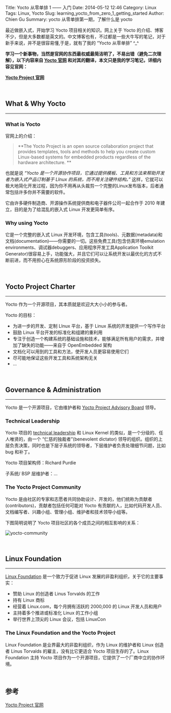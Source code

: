 Title: Yocto 从零单排 1 —— 入门
Date: 2014-05-12 12:46
Category: Linux
Tags: Linux, Yocto
Slug: learning_yocto_from_zero_1_getting_started
Author: Chien Gu
Summary: yocto 从零单排第一期，了解什么是 yocto

最近做嵌入式，开始学习 Yocto 项目相关的知识。网上关于 Yocto 的介绍、博客不少，但是大多数都是英文的。中文博客也有，不过都是一些大牛写的笔记，对于新手来说，并不是很容易懂,于是，就有了我的 “Yocto 从零单排” ^_^

**学习一个新事物，当然是官网的东西最权威最简洁明了，不易出错（避免二次理解），以下内容来自 [Yocto 官网][Yocto Project] 和对其的翻译，本文只是我的学习笔记，详细内容见官网：**

**[Yocto Project 官网][Yocto Project]**

[Yocto Project]: (https://www.yoctoproject.org/)

<br>

## What & Why Yocto
* * *

### What is Yocto

官网上的介绍：

> **The Yocto Project is an open source collaboration project that provides templates, tools and methods to help you create custom Linux-based systems for embedded products regardless of the hardware architecture. **

也就是说 *“Yocto 是一个开源协作项目，它通过提供模板、工具和方法来帮助开发者为嵌入式产品订制基于 LInux 的系统，而不用关注硬件结构。”* 这样，它就可以极大地简化开发过程，因为你不用再从头裁剪一个完整的Linux发布版本，后者通常包括许多你并不需要的软件。

它由许多硬件制造商、开源操作系统提供商和电子器件公司一起合作于 2010 年建立，目的是为了给混乱的嵌入式 Linux 开发更简单有序。

### Why using Yocto

它是一个完整的嵌入式 Linux 开发环境，包含工具(tools)、元数据(metadata)和文档(documentation)——你需要的一切。这些免费工具(包含仿真环境emulation environments、调试器debuggers、应用程序开发工具Application Toolkit Generator)很容易上手，功能强大，并且它们可以让系统开发以最优化的方式不断前进，而不用担心在系统原形阶段的投资损失。

<br>

## Yocto Project Charter 
* * *

Yocto 作为一个开源项目，其本质就是欢迎大大小小的参与者。

Yocto 的目标：

+ 为进一步的开发、定制 LInux 平台，基于 Linux 系统的开发提供一个写作平台
+ 鼓励 Linux 平台开发的标准化和组建的重利用
+ 专注于创造一个构建系统的基础设施和技术，能够满足所有用户的需求，并增加了缺失的功能——来自于 OpenEmbedded 架构
+ 文档化可以用到的工具和方法，使开发人员更容易使用它们
+ 尽可能地保证这些开发工具和系统架构无关
+ ...

<br>

## Governance &  Administration
* * *

Yocto 是一个开源项目，它由维护者和 [Yocto Project Advisory Board][Yocto Project Advisory Board] 领导。

### Technical Leadership

Yocto 项目的 [technical leadership][technical-leadership] 和 Linux Kernel 的类似，是一个分级的、任人唯贤的，由一个 “仁慈的独裁者”(benevolent dictator) 领导的组织。组织的上层负责决策，同时也是下层子系统的领导者，下层维护者负责处理细节问题，比如bug 和补丁。

Yocto 项目架构师：Richard Purdie

子系统/ BSP 层维护者：...


### The Yocto Project Community

Yocto 是由社区的专家和志愿者共同协助设计、开发的，他们统称为贡献者(contributors)，贡献者包括任何可能对 Yocto 有贡献的人，比如代码开发人员、文档编写者、兴趣小组、管理小组、维护者和技术领导小组等。

下图简明说明了 Yocto 项目社区的各个成员之间的相互影响的关系：

![yocto-community](https://www.yoctoproject.org/sites/yoctoproject.org/files/page/os63yoctodev.org-diagramv11.png)

[Yocto Project Advisory Board]: (https://www.yoctoproject.org/about/governance/advisory-board)
[technical-leadership]: (https://www.yoctoproject.org/about/governance/technical-leadership)

<br>

## Linux Foundation
* * *

[Linux Foundation][Linux Foundation] 是一个致力于促进 Linux 发展的非盈利组织，关于它的主要事实：

+ 赞助 Linux 的创造者 Linus Torvalds 的工作
+ 持有 Linux 商标
+ 经营着 Linux.com，每个月拥有活跃的 2000,000 的 Linux 开发人员和用户 
+ 主持着多个推进或标准化 Linux 的工作小组
+ 举行世界上顶尖的 Linux 会议，包括 LinuxCon

### The Linux Foundation and the Yocto Project

Linux Foundation 是业界最大的非盈利组织，作为 Linux 的维护者和 Linux 创造者 Linus Torvalds 的雇主，没有比它更适合 Yocto 项目生存的了。Linux Foundation 主持 Yocto 项目作为一个开源项目，它提供了一个厂商中立的协作环境。

[Linux Foundation]: (http://www.linuxfoundation.org/)

<br>

## 参考

[Yocto Project 官网][Yocto Project]

